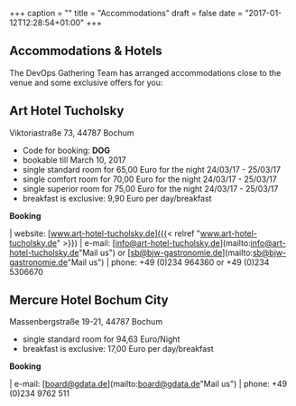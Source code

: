 +++
caption = ""
title = "Accommodations"
draft = false
date = "2017-01-12T12:28:54+01:00"
+++

## Accommodations & Hotels

The DevOps Gathering Team has arranged accommodations close to the venue and some exclusive offers for you:

## Art Hotel Tucholsky
Viktoriastraße 73, 44787 Bochum

* Code for booking: **DOG**
* bookable till March 10, 2017
* single standard room for 65,00 Euro for the night 24/03/17 - 25/03/17
* single comfort room for 70,00 Euro for the night 24/03/17 - 25/03/17
* single superior room for 75,00 Euro for the night 24/03/17 - 25/03/17
* breakfast is exclusive: 9,90 Euro per day/breakfast

**Booking**

| website: [www.art-hotel-tucholsky.de]({{< relref "www.art-hotel-tucholsky.de" >}}) 
| e-mail: [info@art-hotel-tucholsky.de](mailto:info@art-hotel-tucholsky.de"Mail us") or [sb@bjw-gastronomie.de](mailto:sb@bjw-gastronomie.de"Mail us")
| phone: +49 (0)234 964360 or +49 (0)234 5306670



## Mercure Hotel Bochum City
Massenbergstraße 19-21, 44787 Bochum

* single standard room for 94,63 Euro/Night
* breakfast is exclusive: 17,00 Euro per day/breakfast

**Booking**

| e-mail: [board@gdata.de](mailto:board@gdata.de"Mail us")
| phone: +49 (0)234 9762 511
